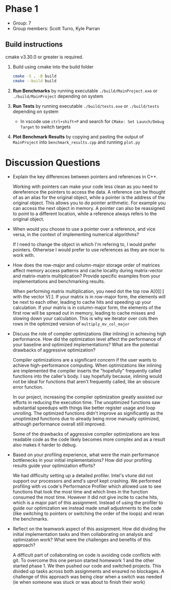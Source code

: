 

# Phase 1
- Group: 7
- Group members: Scott Turro, Kyle Parran

## Build instructions
cmake v3.30.0  or greater is required.

1. Build using cmake into the build folder
   ```bash
   cmake -S . -B build
   cmake --build build
   ```

2. **Run Benchmarks** by running executable `./build/MainProject.exe` or `./build/MainProject` depending on system

3. **Run Tests** by running executable `./build/tests.exe` or `./build/tests` depending on system

    - In vscode use `ctrl+shift+P` and search for `CMake: Set Launch/Debug Target` to switch targets


4. **Plot Benchmark Results** by copying and pasting the output of `MainProject` into `benchmark_results.cpp` and running `plot.py`




# Discussion Questions

- Explain the key differences between pointers and references in C++. 

    Working with pointers can make your code less clean as you need to dereference the pointers to access the data. A reference can be thought of as an alias for the original object, while a pointer is the address of the original object. This allows you to do pointer arithmetic. For example you can access the next object in memory. A pointer can also be reassigned to point to a different location, while a reference always refers to the original object.

- When would you choose to use a pointer over a reference, and vice versa, in the context of implementing numerical algorithms?

    If I need to change the object in which I'm refering to, I would prefer pointers. Otherwise I would prefer to use references as they are nicer to work with.

- How does the row-major and column-major storage order of matrices affect memory access patterns and cache locality during matrix-vector and matrix-matrix multiplication? Provide specific examples from your implementations and benchmarking results.

    When performing matrix multiplication, you need dot the top row  A[0][:] with the vector V[:]. If your matrix is in row-major form, the elements will be next to each other, leading to cache hits and speeding up your calculation. If your matrix is in column-major form, the elements of the first row will be spread out in memory, leading to cache misses and slowing down your calculation. This is why we iterator over cols then rows in the optimized version of `multiply_mv_col_major`


- Discuss the role of compiler optimizations (like inlining) in achieving high performance. How did the optimization level affect the performance of your baseline and optimized implementations? What are the potential drawbacks of aggressive optimization?

   Compiler optimizations are a significant concern if the user wants to achieve high-performance computing. When optimizations like inlining are implemented the compiler inserts the "hopefully" frequently called functions into the caller's body. I say hopefully because, inlining would not be ideal for functions that aren't frequently called, like an obscure error function. 

   In our project, increasing the compiler optimization greatly assisted our efforts in reducing the execution time. The unoptimized functions saw substantial speedups with things like better register usage and loop unrolling. The optimized functions didn't improve as significantly as the unoptimized functions due to already being mroe manually optimized, although performance overall still improved.

   Some of the drawbacks of aggressive compiler optimizations are less readable code as the code likely becomes more complex and as a result also makes it harder to debug.  

- Based on your profiling experience, what were the main performance bottlenecks in your initial implementations? How did your profiling results guide your optimization efforts?

    We had difficulty setting up a detailed profiler. Intel's vtune did not support our processors and amd's uprof kept crashing. We performed profiling with vs code's Performance Profiler which allowed use to see functions that took the most time and which lines in the function consumed the most time. However it did not give incite to cache hits, which is a major part of this assignment. Instead of using the profiler to guide our optimization we instead made small adjustments to the code (like switching to pointers or switching the order of the loops) and reran the benchmarks.

- Reflect on the teamwork aspect of this assignment. How did dividing the initial implementation tasks and then collaborating on analysis and optimization work? What were the challenges and benefits of this approach?

    A difficult part of collaborating on code is avoiding code conflicts with git. To overcome this one person started homework 1 and the other started phase 1. We then pushed our code and switched projects. This divided up tasks across both assignments and ensured no blockages. A challenge of this approach was being clear when a switch was needed (ie when someone was stuck or was about to finish their work)

